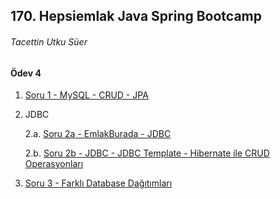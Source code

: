 ##  170. Hepsiemlak Java Spring Bootcamp

###### Tacettin Utku Süer



#### Ödev 4

1. [Soru 1 - MySQL - CRUD - JPA](https://github.com/Hepsiemlak-Java-Spring-Bootcamp/hepsiemlak-java-spring-bootcamp-hw4-TacettinUtkuSuer/tree/main/odev04/odev04soru01)

2.  JDBC

       2.a. [Soru 2a - EmlakBurada - JDBC](https://github.com/Hepsiemlak-Java-Spring-Bootcamp/hepsiemlak-java-spring-bootcamp-hw4-TacettinUtkuSuer/tree/main/odev04/odev04soru02/odev04soru02partA)
   
       2.b. [Soru 2b - JDBC - JDBC Template - Hibernate ile CRUD Operasyonları](https://github.com/Hepsiemlak-Java-Spring-Bootcamp/hepsiemlak-java-spring-bootcamp-hw4-TacettinUtkuSuer/tree/main/odev04/odev04soru02/odev04soru02partB)

3. [Soru 3 - Farklı Database Dağıtımları](https://github.com/Hepsiemlak-Java-Spring-Bootcamp/hepsiemlak-java-spring-bootcamp-hw4-TacettinUtkuSuer/tree/main/odev04/odev04soru03)

